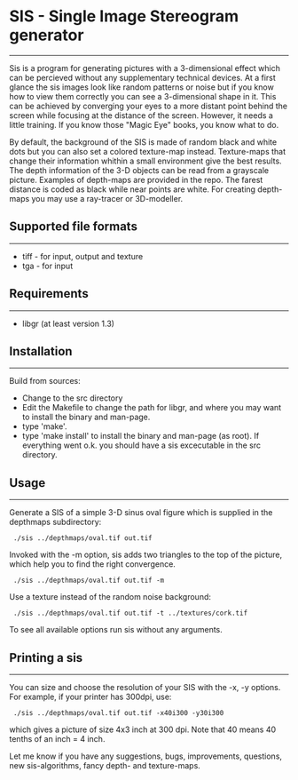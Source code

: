 # SIS - Single  Image  Stereogram  generator
---
Sis is a program for generating pictures with a 3-dimensional effect which can
be percieved without any supplementary technical devices. At a first glance the
sis images look like random patterns or noise but if you know how to view them
correctly you can see a 3-dimensional shape in it. This can be achieved by
converging your eyes to a more distant point behind the screen while focusing
at the distance of the screen. However, it needs a little training. If you know
those "Magic Eye" books, you know what to do.

By default, the background of the SIS is made of random black and white dots
but you can also set a colored texture-map instead. Texture-maps that change
their information whithin a small environment give the best results. The depth
information of the 3-D objects can be read from a grayscale picture.  Examples
of depth-maps are provided in the repo. The farest distance is coded as black
while near points are white. For creating depth-maps you may use a ray-tracer or 3D-modeller.

## Supported file formats
---
* tiff - for input, output and texture
* tga  - for input

## Requirements
---
* libgr (at least version 1.3)

## Installation
---
Build from sources:

* Change to the src directory
* Edit the Makefile to change the path for libgr, and where you may want
  to install the binary and man-page.
* type 'make'.
* type 'make install' to install the binary and man-page (as root).
If everything went o.k. you should have a sis excecutable in the src directory.

## Usage
---
Generate a SIS of a simple 3-D sinus oval figure which is supplied in the
depthmaps subdirectory:

     ./sis ../depthmaps/oval.tif out.tif

Invoked with the -m option, sis adds two triangles to the top of the
picture, which help you to find the right convergence.

     ./sis ../depthmaps/oval.tif out.tif -m

Use a texture instead of the random noise background:

     ./sis ../depthmaps/oval.tif out.tif -t ../textures/cork.tif

To see all available options run sis without any arguments.

## Printing a sis
---
  You can size and choose the resolution of your SIS with the -x, -y options.
  For example, if your printer has 300dpi, use:

     ./sis ../depthmaps/oval.tif out.tif -x40i300 -y30i300

  which gives a picture of size 4x3 inch at 300 dpi. Note that 40 means
  40 tenths of an inch = 4 inch.

Let me know if you have any suggestions, bugs, improvements, questions, new
sis-algorithms, fancy depth- and texture-maps.
